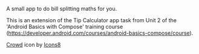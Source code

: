 A small app to do bill splitting maths for you.

This is an extension of the Tip Calculator app task from Unit 2 of the 'Android Basics with Compose' training course (https://developer.android.com/courses/android-basics-compose/course).

<a target="_blank" href="https://icons8.com/icon/88001/crowd">Crowd</a> icon by <a target="_blank" href="https://icons8.com">Icons8</a>
